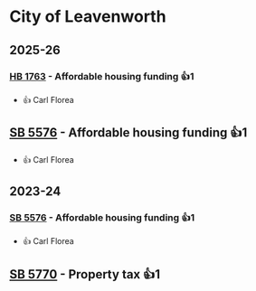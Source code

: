 # City of Leavenworth
## 2025-26

### [HB 1763](/bill/2025-26/hb/1763/) - Affordable housing funding 👍1  
* 👍 Carl Florea

## [SB 5576](/bill/2025-26/sb/5576/) - Affordable housing funding 👍1  
* 👍 Carl Florea

## 2023-24

### [SB 5576](/bill/2023-24/sb/5576/) - Affordable housing funding 👍1  
* 👍 Carl Florea

## [SB 5770](/bill/2023-24/sb/5770/) - Property tax 👍1  
